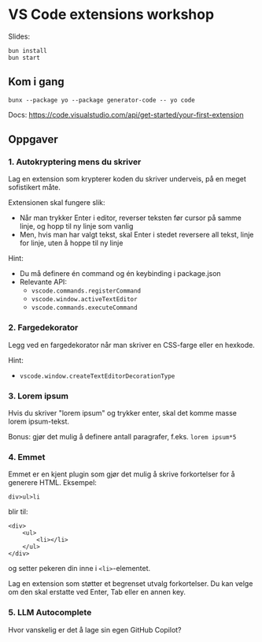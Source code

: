 # VS Code extensions workshop

Slides:

```
bun install
bun start
```

## Kom i gang

```
bunx --package yo --package generator-code -- yo code
```

Docs: https://code.visualstudio.com/api/get-started/your-first-extension

## Oppgaver

### 1. Autokryptering mens du skriver

Lag en extension som krypterer koden du skriver underveis, på en meget sofistikert måte.

Extensionen skal fungere slik:

- Når man trykker Enter i editor, reverser teksten før cursor på samme linje, og hopp til ny linje som vanlig
- Men, hvis man har valgt tekst, skal Enter i stedet reversere all tekst, linje for linje, uten å hoppe til ny linje

Hint:

- Du må definere én command og én keybinding i package.json
- Relevante API:
  - `vscode.commands.registerCommand`
  - `vscode.window.activeTextEditor`
  - `vscode.commands.executeCommand`

### 2. Fargedekorator

Legg ved en fargedekorator når man skriver en CSS-farge eller en hexkode.

Hint:

- `vscode.window.createTextEditorDecorationType`

### 3. Lorem ipsum

Hvis du skriver "lorem ipsum" og trykker enter, skal det komme masse lorem ipsum-tekst.

Bonus: gjør det mulig å definere antall paragrafer, f.eks. `lorem ipsum*5`

### 4. Emmet

Emmet er en kjent plugin som gjør det mulig å skrive forkortelser for å generere HTML. Eksempel:

```
div>ul>li
```

blir til:

```
<div>
    <ul>
        <li></li>
    </ul>
</div>
```

og setter pekeren din inne i `<li>`-elementet.

Lag en extension som støtter et begrenset utvalg forkortelser. Du kan velge om den skal erstatte ved Enter, Tab eller en annen key.

### 5. LLM Autocomplete

Hvor vanskelig er det å lage sin egen GitHub Copilot?
